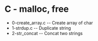 # C - malloc, free
- 0-create_array.c -- Create array of char
- 1-strdup.c -- Duplicate string
- 2-str_concat -- Concat two strings
